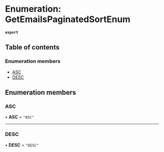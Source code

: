 # Enumeration: GetEmailsPaginatedSortEnum

**`export`**

## Table of contents

### Enumeration members

- [ASC](GetEmailsPaginatedSortEnum.md#asc)
- [DESC](GetEmailsPaginatedSortEnum.md#desc)

## Enumeration members

### ASC

• **ASC** = `"ASC"`

___

### DESC

• **DESC** = `"DESC"`
